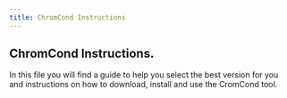```yaml
---
title: ChromCond Instructions
---
```


## ChromCond Instructions.
 
 In this file you will find a guide to help you select the best version for you and instructions on how to download, install and use the CromCond tool.
